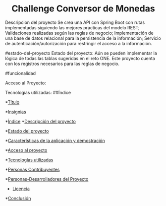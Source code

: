 <h1 align="center"> Challenge Conversor de Monedas </h1>

Descripcion del proyecto
Se crea una API con Spring Boot con rutas implementadas siguiendo las mejores prácticas del modelo REST;
Validaciones realizadas según las reglas de negocio;
Implementación de una base de datos relacional para la persistencia de la información;
Servicio de autenticación/autorización para restringir el acceso a la información.

#estado-del-proyecto
Estado del proyecto: Aún se pueden implementar la lógica de todas las tablas sugeridas en el reto ONE. Este proyecto
cuenta con los registros necesarios para las reglas de negocio.

#funcionalidad


Acceso al Proyecto:

Tecnologías utilizadas:
##Índice

*[Título](#Título)

*[Insignias](#insignias)

*[Índice](#índice)
*[Descripción del proyecto](#descripción-del-proyecto)

*[Estado del proyecto](#Estado-del-proyecto)

*[Características de la aplicación y demostración](#Características-de-la-aplicación-y-demostración)

*[Acceso al proyecto](#acceso-proyecto)

*[Tecnologías utilizadas](#tecnologías-utilizadas)

*[Personas Contribuyentes](#personas-contribuyentes)

*[Personas-Desarrolladores del Proyecto](#personas-desarrolladores)

* [Licencia](#licencia)

*[Conclusión](#conclusión)

